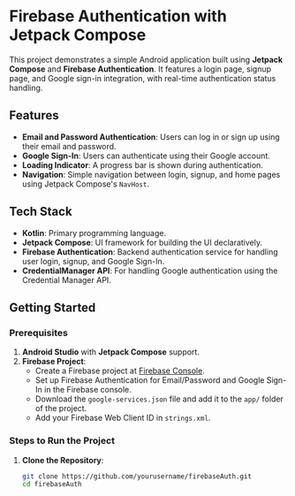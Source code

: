 # Firebase Authentication with Jetpack Compose

This project demonstrates a simple Android application built using **Jetpack Compose** and **Firebase Authentication**. It features a login page, signup page, and Google sign-in integration, with real-time authentication status handling.

## Features
- **Email and Password Authentication**: Users can log in or sign up using their email and password.
- **Google Sign-In**: Users can authenticate using their Google account.
- **Loading Indicator**: A progress bar is shown during authentication.
- **Navigation**: Simple navigation between login, signup, and home pages using Jetpack Compose's `NavHost`.

## Tech Stack
- **Kotlin**: Primary programming language.
- **Jetpack Compose**: UI framework for building the UI declaratively.
- **Firebase Authentication**: Backend authentication service for handling user login, signup, and Google Sign-In.
- **CredentialManager API**: For handling Google authentication using the Credential Manager API.
  
## Getting Started

### Prerequisites

1. **Android Studio** with **Jetpack Compose** support.
2. **Firebase Project**:
   - Create a Firebase project at [Firebase Console](https://console.firebase.google.com/).
   - Set up Firebase Authentication for Email/Password and Google Sign-In in the Firebase console.
   - Download the `google-services.json` file and add it to the `app/` folder of the project.
   - Add your Firebase Web Client ID in `strings.xml`.

### Steps to Run the Project

1. **Clone the Repository**:

   ```bash
   git clone https://github.com/yourusername/firebaseAuth.git
   cd firebaseAuth
